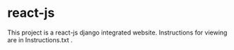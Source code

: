 # react-js
This project is a react-js django integrated website. 
Instructions for viewing are in Instructions.txt .
